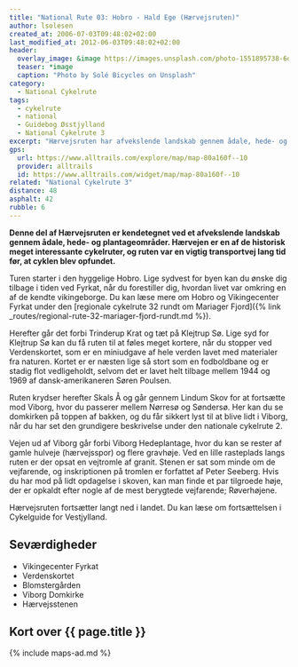 ```yaml
---
title: "National Rute 03: Hobro - Hald Ege (Hærvejsruten)"
author: lsolesen
created_at: 2006-07-03T09:48:02+02:00
last_modified_at: 2012-06-03T09:48:02+02:00
header:
  overlay_image: &image https://images.unsplash.com/photo-1551895738-6d0216165381?ixlib=rb-1.2.1&auto=format&fit=crop&w=1650&q=80
  teaser: *image
  caption: "Photo by Solé Bicycles on Unsplash"
category:
  - National Cykelrute
tags:
  - cykelrute
  - national
  - Guidebog Øsstjylland
  - National Cykelrute 3
excerpt: "Hærvejsruten har afvekslende landskab gennem ådale, hede- og plantageområder. Hærvejen på cykel er en historisk interessant cykelrute, og ruten var en vigtig transportvej lang tid før der fandtes cykelruter."
gps:
  url: https://www.alltrails.com/explore/map/map-80a160f--10
  provider: alltrails
  id: https://www.alltrails.com/widget/map/map-80a160f--10
related: "National Cykelrute 3"
distance: 48
asphalt: 42
rubble: 6
---
```


**Denne del af Hærvejsruten er kendetegnet ved et afvekslende landskab gennem ådale, hede- og plantageområder. Hærvejen er en af de historisk meget interessante cykelruter, og ruten var en vigtig transportvej lang tid før, at cyklen blev opfundet.**

Turen starter i den hyggelige Hobro. Lige sydvest for byen kan du ønske dig tilbage i tiden ved Fyrkat, når du forestiller dig, hvordan livet var omkring en af de kendte vikingeborge. Du kan læse mere om Hobro og Vikingecenter Fyrkat under den [regionale cykelrute 32 rundt om Mariager Fjord]({% link _routes/regional-rute-32-mariager-fjord-rundt.md %}).

Herefter går det forbi Trinderup Krat og tæt på Klejtrup Sø. Lige syd for Klejtrup Sø kan du få ruten til at føles meget kortere, når du stopper ved Verdenskortet, som er en miniudgave af hele verden lavet med materialer fra naturen. Kortet er er næsten lige så stort som en fodboldbane og er stadig flot vedligeholdt, selvom det er lavet helt tilbage mellem 1944 og 1969 af dansk-amerikaneren Søren Poulsen.

Ruten krydser herefter Skals Å og går gennem Lindum Skov for at fortsætte mod Viborg, hvor du passerer mellem Nørresø og Søndersø. Her kan du se domkirken på toppen af bakken, og du får sikkert lyst til at blive lidt i Viborg, når du har set den grundigere beskrivelse under den nationale cykelrute 2.

Vejen ud af Viborg går forbi Viborg Hedeplantage, hvor du kan se rester af gamle hulveje (hærvejsspor) og flere gravhøje. Ved en lille rasteplads langs ruten er der opsat en vejtromle af granit. Stenen er sat som minde om de vejfarende, og inskriptionen på tromlen er forfattet af Peter Seeberg. Hvis du har mod på lidt opdagelse i skoven, kan man finde et par tilgroede høje, der er opkaldt efter nogle af de mest berygtede vejfarende; Røverhøjene.

Hærvejsruten fortsætter langt ned i landet. Du kan læse om fortsættelsen i Cykelguide for Vestjylland.

## Seværdigheder

- Vikingecenter Fyrkat
- Verdenskortet
- Blomstergården
- Viborg Domkirke
- Hærvejsstenen

## Kort over {{ page.title }}

{% include maps-ad.md %}
